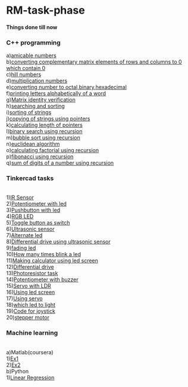 # RM-task-phase
   <h4>Things done till now</h4>
      <h3>C++ programming</h3>    
          a)<a href="https://github.com/Garvit-g/RM-task-phase/blob/main/C_tasks/week1/amicable%20numbers.cpp">amicable numbers</a><br>                      
          b)<a href="https://github.com/Garvit-g/RM-task-phase/blob/main/C_tasks/week1/converting%20matrix%20elements.cpp">converting complementary matrix elements of rows and columns to 0 which contain 0</a><br>                  
          c)<a href="https://github.com/Garvit-g/RM-task-phase/blob/main/C_tasks/week1/hill%20number.cpp">hill numbers</a><br>         
          d)<a href="https://github.com/Garvit-g/RM-task-phase/blob/main/C_tasks/week1/multiplication%20of%20matices.cpp">multiplication numbers</a><br>           
          e)<a href="https://github.com/Garvit-g/RM-task-phase/blob/main/C_tasks/week1/number%20conversion.cpp">converting number to octal,binary,hexadecimal</a><br>      
          f)<a href="https://github.com/Garvit-g/RM-task-phase/blob/main/C_tasks/week1/printing%20alphabetically(Q1).cpp">printing letters alphabetically of a word</a><br>                   g)<a href="https://github.com/Garvit-g/RM-task-phase/blob/main/C_tasks/week2/identity%20verification.cpp">Matrix identity verification</a><br>
          h)<a href="https://github.com/Garvit-g/RM-task-phase/blob/main/C_tasks/week2/searching%20and%20sorting.cpp">searching and sorting</a><br>
          i)<a href="https://github.com/Garvit-g/RM-task-phase/blob/main/C_tasks/week2/sorting%20of%20strings.cpp">sorting of strings</a><br>                     
          j)<a href="https://github.com/Garvit-g/RM-task-phase/blob/main/C_tasks/week2/string%20copy(pointers).cpp">copying of strings using pointers</a><br>                    
          k)<a href="https://github.com/Garvit-g/RM-task-phase/blob/main/C_tasks/week2/string%20length(pointers).cpp">calculating length of pointers</a><br>                  
          l)<a href="https://github.com/Garvit-g/RM-task-phase/blob/main/C_tasks/week3/binary%20recursion.cpp">binary search using recursion</a><br>               
          m)<a href="https://github.com/Garvit-g/RM-task-phase/blob/main/C_tasks/week3/bubble%20sort.cpp">bubble sort using recursion</a><br>                        
          n)<a href="https://github.com/Garvit-g/RM-task-phase/blob/main/C_tasks/week3/euclidean%20algo.cpp">euclidean algorithm</a><br>                       
          o)<a href="https://github.com/Garvit-g/RM-task-phase/blob/main/C_tasks/week3/factorial.cpp">calculating factorial using recursion</a><br>                  
          p)<a href="https://github.com/Garvit-g/RM-task-phase/blob/main/C_tasks/week3/fib_recursion.cpp">fibonacci using recursion</a><br>                 
          q)<a href="https://github.com/Garvit-g/RM-task-phase/blob/main/C_tasks/week3/sum_of_digit1.cpp">sum of digits of a number using recursion</a><br>
      <h3>Tinkercad tasks</h3><br>      
            1)<a href="https://github.com/Garvit-g/RM-task-phase/tree/main/tinkercad_tasks/IR%20sensor">IR Sensor</a><br>                 2)<a href="https://github.com/Garvit-g/RM-task-phase/tree/main/tinkercad_tasks/Potentiometer%20with%20led">Potentiometer with led</a><br>
            3)<a href="https://github.com/Garvit-g/RM-task-phase/tree/main/tinkercad_tasks/Pushbutton%20for%20led">Pushbutton with led</a><br>
            4)<a href="https://github.com/Garvit-g/RM-task-phase/tree/main/tinkercad_tasks/RGB%20LED">RGB LED</a><br>
            5)<a href="https://github.com/Garvit-g/RM-task-phase/tree/main/tinkercad_tasks/Toggle%20button%20acts%20as%20awitch">Toggle button as switch</a><br>
            6)<a href="https://github.com/Garvit-g/RM-task-phase/tree/main/tinkercad_tasks/Ultrasonic%20sensor">Ultrasonic sensor</a><br>
            7)<a href="https://github.com/Garvit-g/RM-task-phase/tree/main/tinkercad_tasks/alternate%20led">Alternate led</a><br>
            8)<a href="https://github.com/Garvit-g/RM-task-phase/tree/main/tinkercad_tasks/differential%20drive%20using%20ultrasonic%20sensors">Differential drive using ultrasonic sensor</a><br>
            9)<a href="https://github.com/Garvit-g/RM-task-phase/tree/main/tinkercad_tasks/fading%20led">fading led</a><br>
            10)<a href="https://github.com/Garvit-g/RM-task-phase/tree/main/tinkercad_tasks/how%20many%20times%20blink%20a%20led">How many times blink a led</a><br>
            11)<a href="https://github.com/Garvit-g/RM-task-phase/tree/main/tinkercad_tasks/making%20calculator%20using%20led%20screen">Making calculator using led screen</a><br>
            12)<a href="https://github.com/Garvit-g/RM-task-phase/tree/main/tinkercad_tasks/moving%20a%20bot%20(differential%20drive)">Differential drive</a><br>
            13)<a href="https://github.com/Garvit-g/RM-task-phase/tree/main/tinkercad_tasks/photoresistor%20and%20led">Photoresistor task</a><br>
            14)<a href="https://github.com/Garvit-g/RM-task-phase/tree/main/tinkercad_tasks/potentiometer%20with%20buzzer">Potentiometer with buzzer</a><br>
            15)<a href="https://github.com/Garvit-g/RM-task-phase/tree/main/tinkercad_tasks/servo%20with%20LDR">Servo with LDR</a><br>
            16)<a href="https://github.com/Garvit-g/RM-task-phase/tree/main/tinkercad_tasks/using%20led%20screen">Using led screen</a><br>
            17)<a href="https://github.com/Garvit-g/RM-task-phase/tree/main/tinkercad_tasks/using%20servo%20and%20getting%20value%20from%20serial%20monitorvalue%20from">Using servo</a><br>
            18)<a href="https://github.com/Garvit-g/RM-task-phase/tree/main/tinkercad_tasks/which%20led%20to%20light">which led to light</a><br>
            19)<a href="https://github.com/Garvit-g/RM-task-phase/blob/main/tinkercad_tasks/joystick%20code">Code for joystick</a><br>
            20)<a href="https://github.com/Garvit-g/RM-task-phase/blob/main/tinkercad_tasks/simple%20code%20for%20stepper%20motor">stepper motor</a><br>
            
<h3>Machine learning</h3><br>
            a)Matlab(coursera)<br>
                  1)<a href="https://github.com/Garvit-g/RM-task-phase/tree/main/Machine%20learning/Matlab/ex1">Ex1</a><br>
                  2)<a href="https://github.com/Garvit-g/RM-task-phase/tree/main/Machine%20learning/Matlab/ex2">Ex2</a><br>
            b)Python<br>
                  1)<a href="https://github.com/Garvit-g/RM-task-phase/blob/main/Machine%20learning/python/Linear%20Regression.py">Linear Regression</a><br>
               
